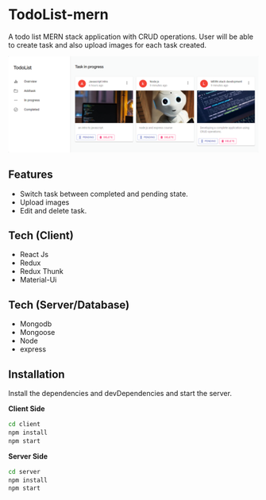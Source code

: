 # TodoList-mern

A todo list MERN stack application with CRUD operations. User will be able to create task and also upload images for each task created.

![alt text](https://github.com/lux22/todoList-mern/blob/main/client/tasklist.png?raw=true)

## Features

- Switch task between completed and pending state.
- Upload images
- Edit and delete task.

## Tech (Client)

- React Js
- Redux
- Redux Thunk
- Material-Ui

## Tech (Server/Database)

- Mongodb
- Mongoose
- Node
- express

## Installation

Install the dependencies and devDependencies and start the server.

**Client Side**

```sh
cd client
npm install
npm start
```

**Server Side**

```sh
cd server
npm install
npm start
```

